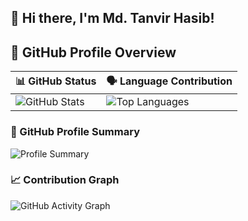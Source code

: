## 👋 Hi there, I'm Md. Tanvir Hasib!

## 🚀 GitHub Profile Overview

| 📊 GitHub Status | 🗣️ Language Contribution |
|------------------|--------------------------|
| ![GitHub Stats](https://github-readme-stats.vercel.app/api?username=Bookishstore&show_icons=true&theme=tokyonight) | ![Top Languages](https://github-readme-stats.vercel.app/api/top-langs/?username=Bookishstore&layout=compact&theme=tokyonight) |




### 🧩 GitHub Profile Summary
![Profile Summary](https://github-profile-summary-cards.vercel.app/api/cards/profile-details?username=Bookishstore&theme=tokyonight)

### 📈 Contribution Graph
![GitHub Activity Graph](https://github-readme-activity-graph.vercel.app/graph?username=Bookishstore&theme=tokyo-night)
